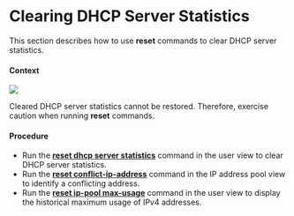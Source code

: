 Clearing DHCP Server Statistics
===============================

This section describes how to use **reset** commands to clear DHCP server statistics.

#### Context

![](../../../../public_sys-resources/notice_3.0-en-us.png) 

Cleared DHCP server statistics cannot be restored. Therefore, exercise caution when running **reset** commands.



#### Procedure

* Run the [**reset dhcp server statistics**](cmdqueryname=reset+dhcp+server+statistics) command in the user view to clear DHCP server statistics.
* Run the [**reset conflict-ip-address**](cmdqueryname=reset+conflict-ip-address) command in the IP address pool view to identify a conflicting address.
* Run the [**reset ip-pool max-usage**](cmdqueryname=reset+ip-pool+max-usage) command in the user view to display the historical maximum usage of IPv4 addresses.